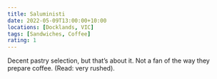 ```yaml
---
title: Saluministi
date: 2022-05-09T13:00:00+10:00
locations: [Docklands, VIC]
tags: [Sandwiches, Coffee]
rating: 1
---
```


Decent pastry selection, but that’s about it. Not a fan of the way they prepare coffee. (Read: very rushed).